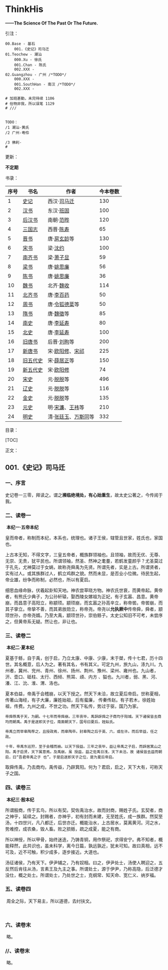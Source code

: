 # ThinkHis

**——The Science Of The Past Or The Future.**

引注：

```
00.Base - 基石
    001.《史记》司马迁
01.Teochew - 潮汕
    000.Xu - 徐氏
    001.Chan - 陈氏
    002.XXX - 
02.Guangzhou - 广州 /*TODO*/
    000.XXX - 
    001.SouthHan - 南汉 /*TODO*/
    002.XXX - 

# 加班甚勤，未完待续 1106
# 俗物非我，所以误笔 1129
# ///


TODO：
/1 潮汕-黄氏
/2 广州-粤伶

/3 佛刹-
# 
```

更新：

**不定期**

书录：

| 序号 | 书名                                              | 作者                                                         | 今本卷数 |
| ---- | ------------------------------------------------- | ------------------------------------------------------------ | -------- |
| 1    | [史记](https://baike.baidu.com/item/史记/254522)  | 西汉·[司马迁](https://baike.baidu.com/item/司马迁/65648)     | 130      |
| 2    | [汉书](https://baike.baidu.com/item/汉书)         | 东汉·[班固](https://baike.baidu.com/item/班固/81828)         | 100      |
| 3    | [后汉书](https://baike.baidu.com/item/后汉书)     | 南朝·[范晔](https://baike.baidu.com/item/范晔/5078942)       | 120      |
| 4    | [三国志](https://baike.baidu.com/item/三国志)     | 西晋·[陈寿](https://baike.baidu.com/item/陈寿/5816)          | 65       |
| 5    | [晋书](https://baike.baidu.com/item/晋书)         | 唐·[房玄龄](https://baike.baidu.com/item/房玄龄)等           | 130      |
| 6    | [宋书](https://baike.baidu.com/item/宋书)         | 梁·[沈约](https://baike.baidu.com/item/沈约)                 | 100      |
| 7    | [南齐书](https://baike.baidu.com/item/南齐书)     | 梁·[萧子显](https://baike.baidu.com/item/萧子显)             | 59       |
| 8    | [梁书](https://baike.baidu.com/item/梁书)         | 唐·[姚思廉](https://baike.baidu.com/item/姚思廉)             | 56       |
| 9    | [陈书](https://baike.baidu.com/item/陈书)         | 唐·[姚思廉](https://baike.baidu.com/item/姚思廉)             | 36       |
| 10   | [魏书](https://baike.baidu.com/item/魏书)         | 北齐·[魏收](https://baike.baidu.com/item/魏收)               | 114      |
| 11   | [北齐书](https://baike.baidu.com/item/北齐书)     | 唐·[李百药](https://baike.baidu.com/item/李百药)             | 50       |
| 12   | [周书](https://baike.baidu.com/item/周书)         | 唐·[令狐德棻](https://baike.baidu.com/item/令狐德棻)等       | 50       |
| 13   | [隋书](https://baike.baidu.com/item/隋书)         | 唐·[魏徵](https://baike.baidu.com/item/魏徵)等               | 85       |
| 14   | [南史](https://baike.baidu.com/item/南史)         | 唐·[李延寿](https://baike.baidu.com/item/李延寿/2189055)     | 80       |
| 15   | [北史](https://baike.baidu.com/item/北史)         | 唐·[李延寿](https://baike.baidu.com/item/李延寿/2189055)     | 100      |
| 16   | [旧唐书](https://baike.baidu.com/item/旧唐书)     | 后晋·[刘昫](https://baike.baidu.com/item/刘昫)等             | 200      |
| 17   | [新唐书](https://baike.baidu.com/item/新唐书)     | 宋·[欧阳修](https://baike.baidu.com/item/欧阳修/127825)、[宋祁](https://baike.baidu.com/item/宋祁) | 225      |
| 18   | [旧五代史](https://baike.baidu.com/item/旧五代史) | 宋·[薛居正](https://baike.baidu.com/item/薛居正)等           | 150      |
| 19   | [新五代史](https://baike.baidu.com/item/新五代史) | 宋·[欧阳修](https://baike.baidu.com/item/欧阳修)             | 74       |
| 20   | [宋史](https://baike.baidu.com/item/宋史)         | 元·[脱脱](https://baike.baidu.com/item/脱脱)等               | 496      |
| 21   | [辽史](https://baike.baidu.com/item/辽史)         | 元·[脱脱](https://baike.baidu.com/item/脱脱)等               | 116      |
| 22   | [金史](https://baike.baidu.com/item/金史)         | 元·[脱脱](https://baike.baidu.com/item/脱脱)等               | 135      |
| 23   | [元史](https://baike.baidu.com/item/元史/2859504) | 明·[宋濂](https://baike.baidu.com/item/宋濂)、[王袆](https://baike.baidu.com/item/王袆)等 | 210      |
| 24   | [明史](https://baike.baidu.com/item/明史/1702588) | 清·[张廷玉](https://baike.baidu.com/item/张廷玉/234347)、[万斯同](https://baike.baidu.com/item/万斯同)等 | 332      |

目录：

[TOC]

正文：

## 001.《史记》司马迁

###  一、序言

​		史记卷一三零，拜读之。谓之**濒临绝境处，有心始重生**，故太史公著之，今传阅于我。

###	二、读卷一

​		**本纪一·五帝本纪**

​		皇而帝者，称制而本纪，本系也，统理也。诸子王侯，辖管且世家，姓氏也，家国也。

​		上古本无知，不得文字，三皇五帝者，概族群领袖也。且领袖，故而无优、无尊、无崇、无贵，犹平民也。所谓领袖，然圣、然神之耄耋，若鹤发童颜乎？尤圣莫过于孔先，尤神莫过于女娲，故称尧舜禹为先贤。所谓先者，实是上古。所谓贤者，实有过人。或其族群过人，鹤立鸡群之貌。然而未显，是否业小位微。待民生起，帝业雄，纷争而称制，必然也，所以有夏启。

​		细思血缘命脉，伏羲起卦知天地。神农尝草晓方物。神农氏世衰，而黄帝起。黄帝者，有熊氏少典子，为公孙轩辕，娶西陵女嫘祖为正妃，有子玄嚣、昌意。黄帝崩，而昌意子高阳立，称颛顼。颛顼崩，而玄嚣之孙高辛立，称帝喾。帝喾崩，而其子挚立。帝挚不善，而其弟放勋立，称帝尧。帝尧以**允执厥中**传帝舜，舜者，颛顼世孙，亦帝尧婿。乃至大禹，颛顼世孙，崇伯鲧子。太史公知旧不可考，未尝序之，但黄帝系无疑。然让也，非让也。

###	三、读卷二

​		**本纪二·夏本纪**

​		夏基于鲧，自于禹，创于启，乃立太康、中康、少康，末于桀，传十七君，历十四世。其名概意，后人为之。著有其名，书有其义。可定九州，旅九山，涤九川。九州者，冀州、兖州、青州、徐州、扬州、荆州、豫州、梁州、雍州也。九山者，汧、壶口、砥柱、太行、西倾、熊耳、頉、内方 、獈也。九川者，弱、黑、河、瀁、江、沇、淮、渭、洛也。

​		夏本伯益，帝禹于会稽崩，以天下授之。然天下未洽，故立夏后帝启。世称夏相，传著山海经，有子大廉，廉姓始祖，后有蜚廉， 传秦传赵。有子若木，徐姓始祖，传费。九州之成，不世之功。然天下私传，势过于驱，国乃为家。

```
帝舜荐禹于天，为嗣。十七年而帝舜崩。三年丧毕，禹辞辟舜之子商均于阳城。天下诸侯皆去商均而朝禹。禹于是遂即天子位，南面朝天下，国号曰夏后，姓姒氏。

帝禹立而举皋陶荐之，且授政焉，而皋陶卒。封皋陶之后于英、六，或在许。而后举益，任之政。

十年，帝禹东巡狩，至于会稽而崩。以天下授益。三年之丧毕，益让帝禹之子启，而辟居箕山之阳。禹子启贤，天下属意焉。及禹崩，虽 授益，益之佐禹日浅，天下未洽。故 诸侯皆去益而朝启，曰“吾君帝禹之子 也”。于是启遂即天子之位，是为夏后帝启。
```

​		取舜传禹，乃去商均，禹传益，乃辟箕阳。何为？君启，启之，天下大有，可称天子之国。

###	四、读卷三

​		**本纪三·殷本纪**

​		所谓殷商，传于玄鸟，所以有契。契佐禹治水，故而封商，赐姓子氏。玄契者，商之神乎，延续之。封赐者，亦神乎，初有封而未建，无至姓氏，成一族群。然契至汤，十四世兴，凡八都迁，后世亦迁。概能治水，上古居水，莫离黄河。河之水，势难控，成农桑，毁人畜。败之损鲧，疏之成夏，能之有商。

​		所以神授，所以甲骨，始终迷迭，乃铸青铜，用作祭祀，求得安宁。弗不知者，概能释然，此共识也，虽未科学，离今日篇，孰远孰近，犹未可知。故曰真相，远不可及，近不可触，积少成多，逐步接近。大道也。

​		汤征诸侯，乃有天下。伊尹辅之，乃有奴相。曰之，伊尹处士，汤使人聘迎之，五反然后肯往从汤，言素王及九主之事。所谓处士，源于伊尹，乃称高隐，后泛德才没仕，概之处士。所谓处士，乃处世之士，克纲常、知天命、宽仁义、纳岁福。

###	五、读卷四

​		周全之际，天下易主，所以道德，去纣扶文。

​		

###	六、读卷末

​		略。

###	//、读卷末

​		略。

